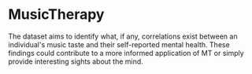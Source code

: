 # MusicTherapy
The dataset aims to identify what, if any, correlations exist between an individual's music taste and their self-reported mental health. These findings could contribute to a more informed application of MT or simply provide interesting sights about the mind.
